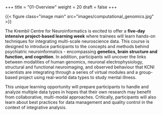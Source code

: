 +++
title = "01-Overview"
weight = 20
draft = false
+++

{{< figure class="image main" src="images/computational_genomics.jpg" >}}

The Krembil Centre for Neuroinformatics is excited to offer a **five-day intensive project-based learning week** where trainees will learn hands-on techniques for integrating multi-scale neuroscience data. This course is designed to introduce participants to the concepts and methods behind psychiatric neuroinformatics - encompassing **genetics, brain structure and function, and cognition**. In addition, participants will uncover the links between modalities of human genomics, neuronal electrophysiology, structural and functional neuroimaging, and observed behaviour that KCNI scientists are integrating through a series of virtual modules and a group-based project using real-world data types to study mental illness.  


This unique learning opportunity will prepare participants to handle and analyze multiple data types in hopes that their own research may benefit from collaborative, multi-modal approaches. Critically, participants will also learn about best practices for data management and quality control in the context of integrative analysis.








